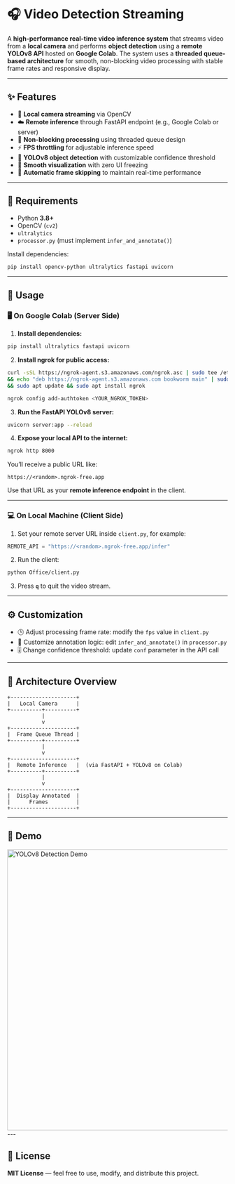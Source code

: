 # 🎧 Video Detection Streaming

A **high-performance real-time video inference system** that streams video from a **local camera** and performs **object detection** using a **remote YOLOv8 API** hosted on **Google Colab**.
The system uses a **threaded queue-based architecture** for smooth, non-blocking video processing with stable frame rates and responsive display.

---

## ✨ Features

* 🎥 **Local camera streaming** via OpenCV
* ☁️ **Remote inference** through FastAPI endpoint (e.g., Google Colab or server)
* 🚀 **Non-blocking processing** using threaded queue design
* ⚡ **FPS throttling** for adjustable inference speed
* 🎯 **YOLOv8 object detection** with customizable confidence threshold
* 🧠 **Smooth visualization** with zero UI freezing
* 🔄 **Automatic frame skipping** to maintain real-time performance

---

## 🧩 Requirements

* Python **3.8+**
* OpenCV (`cv2`)
* `ultralytics`
* `processor.py` (must implement `infer_and_annotate()`)

Install dependencies:

```bash
pip install opencv-python ultralytics fastapi uvicorn
```

---

## 🚀 Usage

### 🖥️ On Google Colab (Server Side)

1. **Install dependencies:**

```bash
pip install ultralytics fastapi uvicorn
```

2. **Install ngrok for public access:**

```bash
curl -sSL https://ngrok-agent.s3.amazonaws.com/ngrok.asc | sudo tee /etc/apt/trusted.gpg.d/ngrok.asc >/dev/null \
&& echo "deb https://ngrok-agent.s3.amazonaws.com bookworm main" | sudo tee /etc/apt/sources.list.d/ngrok.list \
&& sudo apt update && sudo apt install ngrok

ngrok config add-authtoken <YOUR_NGROK_TOKEN>
```

3. **Run the FastAPI YOLOv8 server:**

```bash
uvicorn server:app --reload
```

4. **Expose your local API to the internet:**

```bash
ngrok http 8000
```

You’ll receive a public URL like:

```
https://<random>.ngrok-free.app
```

Use that URL as your **remote inference endpoint** in the client.

---

### 💻 On Local Machine (Client Side)

1. Set your remote server URL inside `client.py`, for example:

```python
REMOTE_API = "https://<random>.ngrok-free.app/infer"
```

2. Run the client:

```bash
python Office/client.py
```

3. Press **`q`** to quit the video stream.

---

## ⚙️ Customization

* 🕒 Adjust processing frame rate: modify the `fps` value in `client.py`
* 🎨 Customize annotation logic: edit `infer_and_annotate()` in `processor.py`
* 🎚️ Change confidence threshold: update `conf` parameter in the API call

---

## 🧠 Architecture Overview

```
+---------------------+
|   Local Camera      |
+----------+----------+
           |
           v
+---------------------+
|  Frame Queue Thread |
+----------+----------+
           |
           v
+---------------------+
|  Remote Inference   |  (via FastAPI + YOLOv8 on Colab)
+----------+----------+
           |
           v
+---------------------+
|  Display Annotated  |
|      Frames         |
+---------------------+
```

---

## 🎥 Demo

<img src="source/demo.gif" width="640" alt="YOLOv8 Detection Demo">
---

## 📄 License

**MIT License** — feel free to use, modify, and distribute this project.

